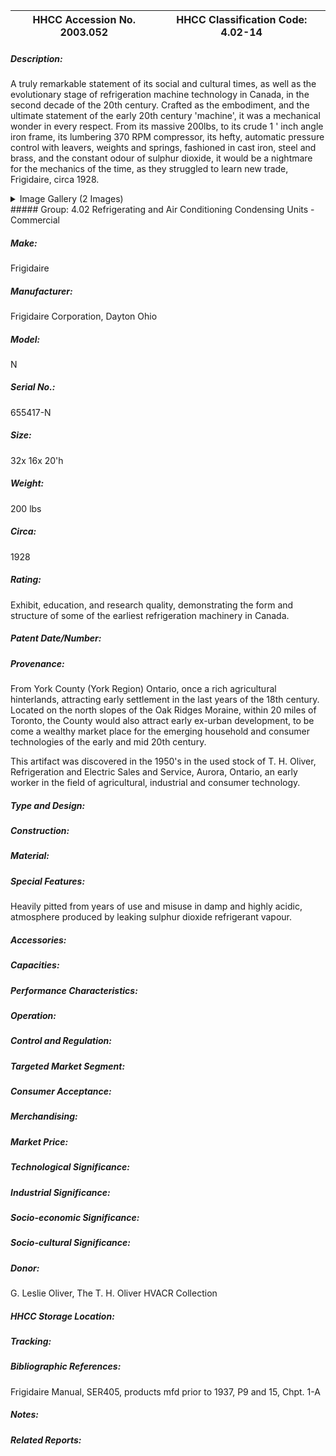 | **HHCC Accession No. 2003.052** |**HHCC Classification Code:  4.02-14**|
| ----------- | ----------- |
##### Description:
A truly remarkable statement of its social and cultural times, as well as the evolutionary stage of refrigeration machine technology in Canada, in the second decade of the 20th century. Crafted as the embodiment, and the ultimate statement of the early 20th century 'machine', it was a mechanical wonder in every respect. From its massive 200lbs, to its crude 1 ' inch angle iron frame, its lumbering 370 RPM compressor, its hefty, automatic pressure control with leavers, weights and springs, fashioned in cast iron, steel and brass, and the constant odour of sulphur dioxide, it would be a nightmare for the mechanics of the time, as they struggled to learn new trade, Frigidaire, circa 1928.


<details>
	<summary>Image Gallery (2 Images)</summary>
<div class="gallery gallery-wrapper--full" contenteditable="false" data-is-empty="false" data-translation="Add images" data-columns="6">
<figure class="gallery__item"><a href="#DOMAIN_NAME#gallery/4.02-14.jpg" data-size="768x512"><img src="#DOMAIN_NAME#gallery/4.02-14-thumbnail.jpg" alt=""></a></figure>
<figure class="gallery__item"><a href="#DOMAIN_NAME#gallery/4.02-14a.jpg" data-size="768x512"><img src="#DOMAIN_NAME#gallery/4.02-14a-thumbnail.jpg" alt=""></a></figure>
</div>
</details>
##### Group:
4.02 Refrigerating and Air Conditioning Condensing Units - Commercial

##### Make:
Frigidaire

##### Manufacturer:
Frigidaire Corporation, Dayton Ohio

##### Model:
N

##### Serial No.:
655417-N

##### Size:
32x 16x 20'h

##### Weight:
200 lbs

##### Circa:
1928

##### Rating:
Exhibit, education, and research quality, demonstrating the form and structure of some of the earliest refrigeration machinery in Canada.

##### Patent Date/Number:


##### Provenance:
From York County (York Region) Ontario, once a rich agricultural hinterlands, attracting early settlement in the last years of the 18th century. Located on the north slopes of the Oak Ridges Moraine, within 20 miles of Toronto, the County would also attract early ex-urban development, to be come a wealthy market place for the emerging household and consumer technologies of the early and mid 20th century. 

This artifact was discovered in the 1950's in the used stock of T. H. Oliver, Refrigeration and Electric Sales and Service, Aurora, Ontario, an early worker in the field of agricultural, industrial and consumer technology.

##### Type and Design:


##### Construction:


##### Material:


##### Special Features:
Heavily pitted from years of use and misuse in damp and highly acidic, atmosphere produced by leaking sulphur dioxide refrigerant vapour.

##### Accessories:


##### Capacities:


##### Performance Characteristics:


##### Operation:


##### Control and Regulation:


##### Targeted Market Segment:


##### Consumer Acceptance:


##### Merchandising:


##### Market Price:


##### Technological Significance:


##### Industrial Significance:


##### Socio-economic Significance:


##### Socio-cultural Significance:


##### Donor:
G. Leslie Oliver, The T. H. Oliver HVACR Collection

##### HHCC Storage Location:


##### Tracking:


##### Bibliographic References:
Frigidaire Manual, SER405, products mfd prior to 1937, P9 and 15, Chpt. 1-A

##### Notes:


##### Related Reports:

